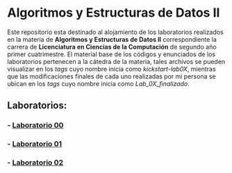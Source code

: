 # Algoritmos y Estructuras de Datos II

Este repositorio esta destinado al alojamiento de los laboratorios realizados en la materia de **Algoritmos y Estructuras de Datos II** correspondiente la carrera de **Licenciatura en Ciencias de la Computación** de segundo año primer cuatrimestre. El material base de los códigos y enunciados de los laboratorios pertenecen a la cátedra de la materia, tales archivos se pueden visualizar en los *tags* cuyo nombre inicia como *kickstart-lab0X*, mientras que las modificaciones finales de cada uno realizadas por mi persona se ubican en los *tags* cuyo nombre inicia como *Lab_0X_finalizado*.

## Laboratorios:

### - [Laboratorio 00](./Laboratorio_00)
### - [Laboratorio 01](./Laboratorio_01)
### - [Laboratorio 02](./Laboratorio_02)
